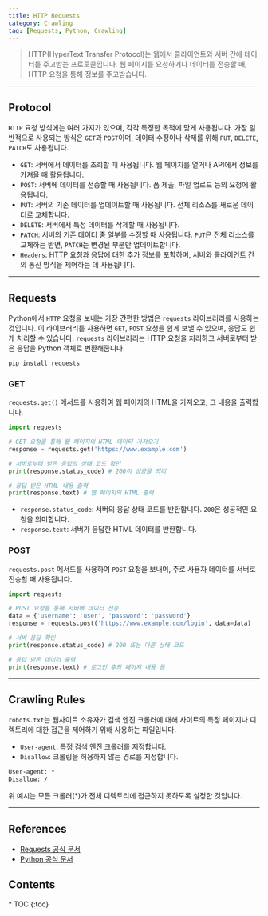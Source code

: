 ```yaml
---
title: HTTP Requests
category: Crawling
tag: [Requests, Python, Crawling]
---
```


> HTTP(HyperText Transfer Protocol)는 웹에서 클라이언트와 서버 간에 데이터를 주고받는 프로토콜입니다. 웹 페이지를 요청하거나 데이터를 전송할 때, HTTP 요청을 통해 정보를 주고받습니다.

---

## Protocol

`HTTP` 요청 방식에는 여러 가지가 있으며, 각각 특정한 목적에 맞게 사용됩니다. 가장 일반적으로 사용되는 방식은 `GET`과 `POST`이며, 데이터 수정이나 삭제를 위해 `PUT`, `DELETE`, `PATCH`도 사용됩니다.

- `GET`: 서버에서 데이터를 조회할 때 사용됩니다. 웹 페이지를 열거나 API에서 정보를 가져올 때 활용됩니다.
- `POST`: 서버에 데이터를 전송할 때 사용됩니다. 폼 제출, 파일 업로드 등의 요청에 활용됩니다.
- `PUT`: 서버의 기존 데이터를 업데이트할 때 사용됩니다. 전체 리소스를 새로운 데이터로 교체합니다.
- `DELETE`: 서버에서 특정 데이터를 삭제할 때 사용됩니다.
- `PATCH`: 서버의 기존 데이터 중 일부를 수정할 때 사용됩니다. `PUT`은 전체 리소스를 교체하는 반면, `PATCH`는 변경된 부분만 업데이트합니다.
- `Headers`: HTTP 요청과 응답에 대한 추가 정보를 포함하며, 서버와 클라이언트 간의 통신 방식을 제어하는 데 사용됩니다.

---

## Requests

Python에서 `HTTP` 요청을 보내는 가장 간편한 방법은 `requests` 라이브러리를 사용하는 것입니다. 이 라이브러리를 사용하면 `GET`, `POST` 요청을 쉽게 보낼 수 있으며, 응답도 쉽게 처리할 수 있습니다. `requests` 라이브러리는 HTTP 요청을 처리하고 서버로부터 받은 응답을 Python 객체로 변환해줍니다.

```bash
pip install requests
```

### GET

`requests.get()` 메서드를 사용하여 웹 페이지의 HTML을 가져오고, 그 내용을 출력합니다.

```python
import requests

# GET 요청을 통해 웹 페이지의 HTML 데이터 가져오기
response = requests.get('https://www.example.com')

# 서버로부터 받은 응답의 상태 코드 확인
print(response.status_code) # 200이 성공을 의미

# 응답 받은 HTML 내용 출력
print(response.text) # 웹 페이지의 HTML 출력
```

- `response.status_code`: 서버의 응답 상태 코드를 반환합니다. `200`은 성공적인 요청을 의미합니다.
- `response.text`: 서버가 응답한 HTML 데이터를 반환합니다.

### POST

`requests.post` 메서드를 사용하여 `POST` 요청을 보내며, 주로 사용자 데이터를 서버로 전송할 때 사용됩니다.

```python
import requests

# POST 요청을 통해 서버에 데이터 전송
data = {'username': 'user', 'password': 'password'}
response = requests.post('https://www.example.com/login', data=data)

# 서버 응답 확인
print(response.status_code) # 200 또는 다른 상태 코드

# 응답 받은 데이터 출력
print(response.text) # 로그인 후의 페이지 내용 등
```

---

## Crawling Rules

`robots.txt`는 웹사이트 소유자가 검색 엔진 크롤러에 대해 사이트의 특정 페이지나 디렉토리에 대한 접근을 제어하기 위해 사용하는 파일입니다.

- `User-agent`: 특정 검색 엔진 크롤러를 지정합니다.
- `Disallow`: 크롤링을 허용하지 않는 경로를 지정합니다.

```txt
User-agent: *
Disallow: /
```

위 예시는 모든 크롤러(\*)가 전체 디렉토리에 접근하지 못하도록 설정한 것입니다.

---

## References

- [Requests 공식 문서](https://requests.readthedocs.io/en/latest/)
- [Python 공식 문서](https://docs.python.org/3/)

<nav class="post-toc" markdown="1">
  <h2>Contents</h2>
* TOC
{:toc}
</nav>
